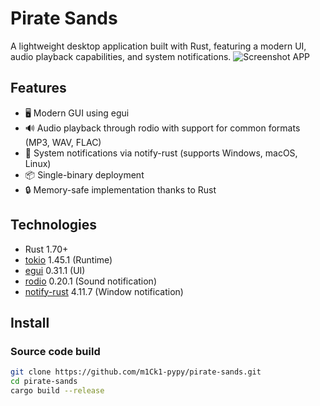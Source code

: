 # Pirate Sands

A lightweight desktop application built with Rust, featuring a modern UI, audio playback capabilities, and system notifications.
![Screenshot APP](https://github.com/user-attachments/assets/d437f0f0-e67e-4689-ba09-3addf28eedb9)

## Features
- 🖥️ Modern GUI using egui
- 🔊 Audio playback through rodio with support for common formats (MP3, WAV, FLAC)
- 🔔 System notifications via notify-rust (supports Windows, macOS, Linux)
- 📦 Single-binary deployment
- 🔒 Memory-safe implementation thanks to Rust

## Technologies
- Rust 1.70+
- [tokio](https://github.com/tokio-rs/tokio) 1.45.1 (Runtime)
- [egui](https://github.com/emilk/egui) 0.31.1 (UI)
- [rodio](https://github.com/RustAudio/rodio) 0.20.1 (Sound notification)
- [notify-rust](https://github.com/hoodie/notify-rust) 4.11.7 (Window notification)

## Install
### Source code build
```bash
git clone https://github.com/m1Ck1-pypy/pirate-sands.git
cd pirate-sands
cargo build --release
